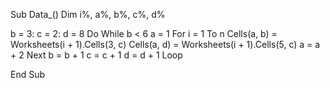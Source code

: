 Sub Data_()
Dim i%, a%, b%, c%, d%

 b = 3: c = 2: d = 8
Do While b < 6
a = 1
    For i = 1 To n
        Cells(a, b) = Worksheets(i + 1).Cells(3, c)
        Cells(a, d) = Worksheets(i + 1).Cells(5, c)
     a = a + 2
    Next
    b = b + 1
    c = c + 1
    d = d + 1
Loop


End Sub
